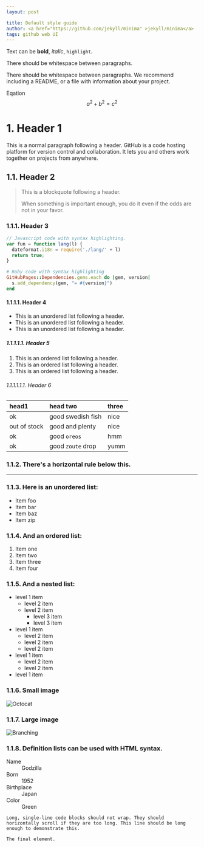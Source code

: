 ```yaml
---
layout: post

title: Default style guide
author: <a href="https://github.com/jekyll/minima" >jekyll/minima</a>
tags: github web UI
---
```


Text can be **bold**, _italic_, ```highlight```.



There should be whitespace between paragraphs.

There should be whitespace between paragraphs. We recommend including a README, or a file with information about your project.

Eqation
$$ a^2+b^2=c^2 $$
# 1. Header 1

This is a normal paragraph following a header. GitHub is a code hosting platform for version control and collaboration. It lets you and others work together on projects from anywhere.

## 1.1. Header 2

> This is a blockquote following a header.
>
> When something is important enough, you do it even if the odds are not in your favor.

### 1.1.1. Header 3

```js
// Javascript code with syntax highlighting.
var fun = function lang(l) {
  dateformat.i18n = require('./lang/' + l)
  return true;
}
```

```ruby
# Ruby code with syntax highlighting
GitHubPages::Dependencies.gems.each do |gem, version|
  s.add_dependency(gem, "= #{version}")
end
```

#### 1.1.1.1. Header 4

*   This is an unordered list following a header.
*   This is an unordered list following a header.
*   This is an unordered list following a header.

##### 1.1.1.1.1. Header 5

1.  This is an ordered list following a header.
2.  This is an ordered list following a header.
3.  This is an ordered list following a header.

###### 1.1.1.1.1.1. Header 6

| head1        | head two          | three |
|:-------------|:------------------|:------|
| ok           | good swedish fish | nice  |
| out of stock | good and plenty   | nice  |
| ok           | good `oreos`      | hmm   |
| ok           | good `zoute` drop | yumm  |

### 1.1.2. There's a horizontal rule below this.

* * *

### 1.1.3. Here is an unordered list:

*   Item foo
*   Item bar
*   Item baz
*   Item zip

### 1.1.4. And an ordered list:

1.  Item one
1.  Item two
1.  Item three
1.  Item four

### 1.1.5. And a nested list:

- level 1 item
  - level 2 item
  - level 2 item
    - level 3 item
    - level 3 item
- level 1 item
  - level 2 item
  - level 2 item
  - level 2 item
- level 1 item
  - level 2 item
  - level 2 item
- level 1 item

### 1.1.6. Small image

![Octocat](https://github.githubassets.com/images/icons/emoji/octocat.png)

### 1.1.7. Large image

![Branching](https://guides.github.com/activities/hello-world/branching.png)


### 1.1.8. Definition lists can be used with HTML syntax.

<dl>
<dt>Name</dt>
<dd>Godzilla</dd>
<dt>Born</dt>
<dd>1952</dd>
<dt>Birthplace</dt>
<dd>Japan</dd>
<dt>Color</dt>
<dd>Green</dd>
</dl>

```
Long, single-line code blocks should not wrap. They should horizontally scroll if they are too long. This line should be long enough to demonstrate this.
```

```
The final element.
```
